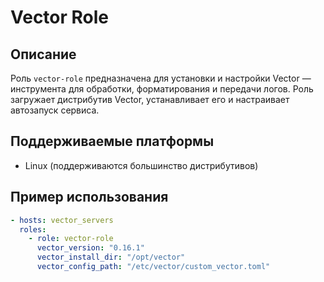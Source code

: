 # Vector Role

## Описание

Роль `vector-role` предназначена для установки и настройки Vector — инструмента для обработки, форматирования и передачи логов. Роль загружает дистрибутив Vector, устанавливает его и настраивает автозапуск сервиса.

## Поддерживаемые платформы

- Linux (поддерживаются большинство дистрибутивов)


## Пример использования

```yaml
- hosts: vector_servers
  roles:
    - role: vector-role
      vector_version: "0.16.1"
      vector_install_dir: "/opt/vector"
      vector_config_path: "/etc/vector/custom_vector.toml"